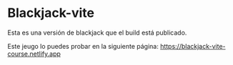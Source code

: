 # Blackjack-vite
Esta es una versión de blackjack que el build está publicado.

Este jeugo lo puedes probar en la siguiente página: https://blackjack-vite-course.netlify.app
